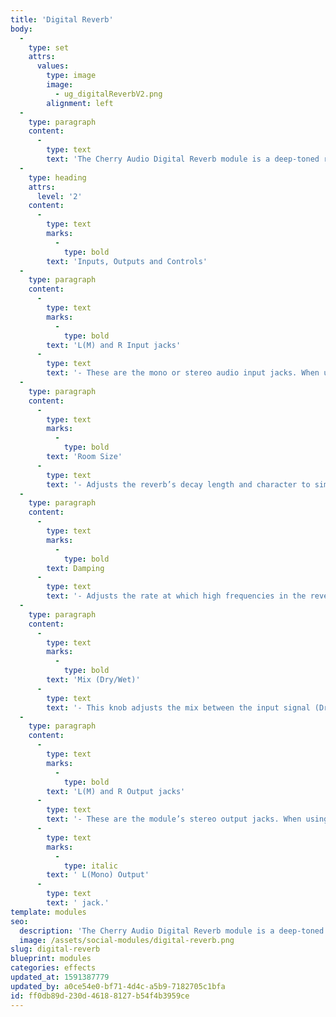 ```yaml
---
title: 'Digital Reverb'
body:
  -
    type: set
    attrs:
      values:
        type: image
        image:
          - ug_digitalReverbV2.png
        alignment: left
  -
    type: paragraph
    content:
      -
        type: text
        text: 'The Cherry Audio Digital Reverb module is a deep-toned reverb audio effect with variable room size, damping, and mono, mono-to-stereo or true-stereo operation. This module is capable of replicating the sound of a large range of room styles from small ambiences to long dark caverns.'
  -
    type: heading
    attrs:
      level: '2'
    content:
      -
        type: text
        marks:
          -
            type: bold
        text: 'Inputs, Outputs and Controls'
  -
    type: paragraph
    content:
      -
        type: text
        marks:
          -
            type: bold
        text: 'L(M) and R Input jacks'
      -
        type: text
        text: '- These are the mono or stereo audio input jacks. When using a mono input signal, patching it to the L(Mono) jack will feed the signal to both sides of the stereo effect.'
  -
    type: paragraph
    content:
      -
        type: text
        marks:
          -
            type: bold
        text: 'Room Size'
      -
        type: text
        text: '- Adjusts the reverb’s decay length and character to simulate the size and frequency response of small and large rooms.'
  -
    type: paragraph
    content:
      -
        type: text
        marks:
          -
            type: bold
        text: Damping
      -
        type: text
        text: '- Adjusts the rate at which high frequencies in the reverb signal dissipate. This is used to simulate the characteristics of different rooms. A room that is full of people and/or has soft walls, for example, will soak up high frequencies quicker than an empty room with cement walls. Turning this knob to the left allows the high frequencies to last longer simulating brighter rooms, while turning the knob to the right will dampen the high frequencies more quickly to simulate a darker room.'
  -
    type: paragraph
    content:
      -
        type: text
        marks:
          -
            type: bold
        text: 'Mix (Dry/Wet)'
      -
        type: text
        text: '- This knob adjusts the mix between the input signal (Dry) and the effected signal (Wet) that will be sent to the outputs.'
  -
    type: paragraph
    content:
      -
        type: text
        marks:
          -
            type: bold
        text: 'L(M) and R Output jacks'
      -
        type: text
        text: '- These are the module’s stereo output jacks. When using a mono input signal and wish to keep the reverb mono as well, use only the'
      -
        type: text
        marks:
          -
            type: italic
        text: ' L(Mono) Output'
      -
        type: text
        text: ' jack.'
template: modules
seo:
  description: 'The Cherry Audio Digital Reverb module is a deep-toned reverb audio effect with variable room size, damping, and mono, mono-to-stereo or true-stereo operation.'
  image: /assets/social-modules/digital-reverb.png
slug: digital-reverb
blueprint: modules
categories: effects
updated_at: 1591387779
updated_by: a0ce54e0-bf71-4d4c-a5b9-7182705c1bfa
id: ff0db89d-230d-4618-8127-b54f4b3959ce
---
```


